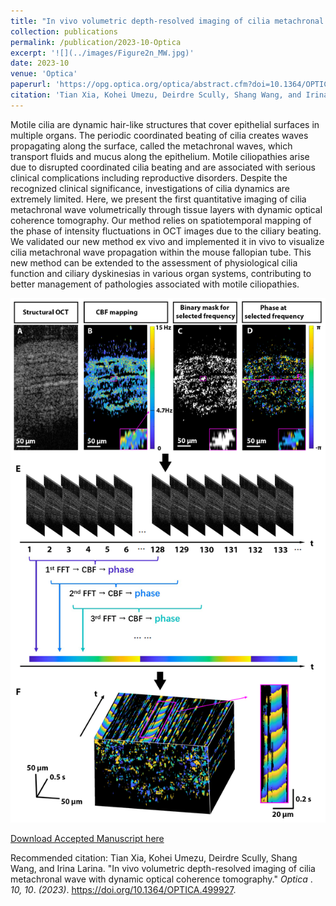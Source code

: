 ```yaml
---
title: "In vivo volumetric depth-resolved imaging of cilia metachronal wave with dynamic optical coherence tomography"
collection: publications
permalink: /publication/2023-10-Optica
excerpt: '![](../images/Figure2n_MW.jpg)'
date: 2023-10
venue: 'Optica'
paperurl: 'https://opg.optica.org/optica/abstract.cfm?doi=10.1364/OPTICA.499927'
citation: 'Tian Xia, Kohei Umezu, Deirdre Scully, Shang Wang, and Irina Larina. In vivo volumetric depth-resolved imaging of cilia metachronal wave with dynamic optical coherence tomography. Optica 10, 10 (2023)'
---
```

Motile cilia are dynamic hair-like structures that cover epithelial surfaces in multiple
organs. The periodic coordinated beating of cilia creates waves propagating along the surface,
called the metachronal waves, which transport fluids and mucus along the epithelium. Motile
ciliopathies arise due to disrupted coordinated cilia beating and are associated with serious
clinical complications including reproductive disorders. Despite the recognized clinical
significance, investigations of cilia dynamics are extremely limited. Here, we present the first
quantitative imaging of cilia metachronal wave volumetrically through tissue layers with
dynamic optical coherence tomography. Our method relies on spatiotemporal mapping of the
phase of intensity fluctuations in OCT images due to the ciliary beating. We validated our new
method ex vivo and implemented it in vivo to visualize cilia metachronal wave propagation
within the mouse fallopian tube. This new method can be extended to the assessment of
physiological cilia function and ciliary dyskinesias in various organ systems, contributing to
better management of pathologies associated with motile ciliopathies.

![](../images/Figure2n_MW.jpg)

[Download Accepted Manuscript here](http://no1summer.github.io/files/OpticaAcceptedManuscript.pdf)

Recommended citation: Tian Xia, Kohei Umezu, Deirdre Scully, Shang Wang, and Irina Larina. &quot;In vivo volumetric depth-resolved imaging of cilia metachronal wave with dynamic optical coherence tomography.&quot; <i>Optica </i>. <i>10, 10</i>. <i>(2023)</i>. https://doi.org/10.1364/OPTICA.499927.
